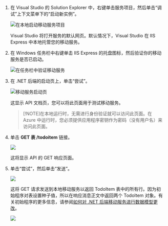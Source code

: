 
1. 在 Visual Studio 的 Solution Explorer 中，右键单击服务项目，然后单击“调试”上下文菜单下的“启动新实例”。

    ![在本地启动移动服务项目](./media/mobile-services-dotnet-backend-test-local-service-api-documentation/vs-start-debug-service-project.png)

    Visual Studio 将打开服务的默认网页。默认情况下，Visual Studio 在 IIS Express 中本地托管您的移动服务。

2. 在 Windows 任务栏中右键单击 IIS Express 的托盘图标，然后验证你的移动服务是否已启动。

     ![在任务栏中验证移动服务](./media/mobile-services-dotnet-backend-test-local-service-api-documentation/iis-express-tray.png)

3. 在 .NET 后端的启动页上，单击“尝试”。

    ![移动服务启动页](./media/mobile-services-dotnet-backend-test-local-service-api-documentation/service-welcome-page.png)

    这显示 API 文档页，您可以将此页面用于测试移动服务。

    >[!NOTE]在本地运行时，无需进行身份验证就可以访问此页面。在 Azure 中运行时，您必须提供应用程序密钥作为密码（没有用户名）来访问此页面。

4. 单击 **GET 表 /todoitem** 链接。

    ![](./media/mobile-services-dotnet-backend-test-local-service-api-documentation/service-api-documentation-page.png)

    这将显示 API 的 GET 响应页面。

5. 单击“尝试”，然后单击“发送”。

    ![](./media/mobile-services-dotnet-backend-test-local-service-api-documentation/service-try-this-out-get-todoitems.png)

    这将 GET 请求发送到本地移动服务以返回 TodoItem 表中的所有行。因为初始程序对表设置种子值，所以在响应消息正文中返回两个 TodoItem 对象。有关初始程序的更多信息，请参阅[如何对 .NET 后端移动服务进行数据模型更改](../articles/mobile-services/mobile-services-dotnet-backend-how-to-use-code-first-migrations.md)。

    ![](./media/mobile-services-dotnet-backend-test-local-service-api-documentation/service-try-this-out-get-response.png)

<!---HONumber=71-->